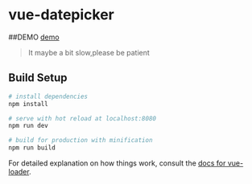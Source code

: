# vue-datepicker

##DEMO
[demo](https://cgc2109748.github.io/javascript-vue-datepicker/)


>It maybe a bit slow,please be patient

## Build Setup

``` bash
# install dependencies
npm install

# serve with hot reload at localhost:8080
npm run dev

# build for production with minification
npm run build
```

For detailed explanation on how things work, consult the [docs for vue-loader](http://vuejs.github.io/vue-loader).
